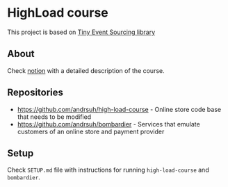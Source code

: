 # HighLoad course
This project is based on [Tiny Event Sourcing library](https://github.com/andrsuh/tiny-event-sourcing)

## About
Check [notion](https://andrsuh.notion.site/4ce8c377151c4608af18036ef6fde937) with a detailed description of the course.

## Repositories

* https://github.com/andrsuh/high-load-course - Online store code base that needs to be modified
* https://github.com/andrsuh/bombardier - Services that emulate customers of an online store and payment provider


## Setup
Check `SETUP.md` file with instructions for running `high-load-course` and `bombardier`.
